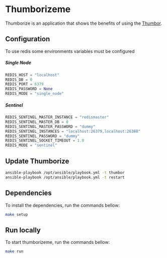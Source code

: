 # Thumborizeme

Thumborize is an application that shows the benefits of using the
[Thumbor](https://github.com/thumbor/thumbor).

## Configuration

To use redis some environments variables must be configured


##### Single Node
```python
REDIS_HOST = "localhost"
REDIS_DB = 0
REDIS_PORT = 6379
REDIS_PASSWORD = None
REDIS_MODE = "single_node"
```

##### Sentinel
```python
REDIS_SENTINEL_MASTER_INSTANCE = "redismaster"
REDIS_SENTINEL_MASTER_DB = 0
REDIS_SENTINEL_MASTER_PASSWORD = "dummy"
REDIS_SENTINEL_INSTANCES = "localhost:26379,localhost:26380"
REDIS_SENTINEL_PASSWORD = "dummy"
REDIS_SENTINEL_SOCKET_TIMEOUT = 1.0
REDIS_MODE = "sentinel"
```

## Update Thumborize

```sh
ansible-playbook /opt/ansible/playbook.yml -t thumbor
ansible-playbook /opt/ansible/playbook.yml -t restart
```

## Dependencies

To install the dependencies, run the commands bellow:

```sh
make setup
```

## Run locally

To start thumborizeme, run the commands bellow:

```sh
make run
```
